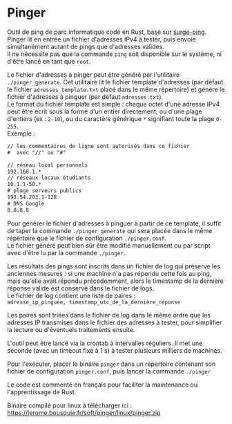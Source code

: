 # Pinger

Outil de ping de parc informatique codé en Rust, basé sur [surge-ping](https://docs.rs/surge-ping/latest/surge_ping/).  
Pinger lit en entrée un fichier d'adresses IPv4 à tester, puis envoie simultanément autant de pings que d'adresses valides.  
Il ne nécessite pas que la commande `ping` soit disponible sur le système, ni d'être lancé en tant que `root`.  

Le fichier d'adresses à pinger peut être généré par l'utilitaire `./pinger_generate`. Cet utilitaire lit le fichier template d'adresses (par défaut le fichier `adresses_template.txt` placé dans le mếme répertoire) et génére le fichier d'adresses à pinguer (par défaut `adresses.txt`).  
Le format du fichier template est simple : chaque octet d'une adresse IPv4 peut être écrit sous la forme d'un entier directement, ou d'une plage d'entiers (ex : `2-10`), ou du caractère générique `*` signifiant toute la plage `0-255`.  
Exemple :   
```txt
// les commentaires de ligne sont autorisés dans ce fichier
#  avec "//" ou "#"

// réseau local personnels
192.168.1.*
// réseaux locaux étudiants
10.1.1-50.*
# plage serveurs publics
193.54.203.1-128
# DNS Google
8.8.8.8
```
Pour générer le fichier d'adresses à pinguer à partir de ce template, il suffit de taper la commande `./pinger_generate` qui sera placée dans le même répertoire que le fichier de configuration `./pinger.conf`.    
Le fichier généré peut bien sûr être modifié manuellement ou par script avec d'être lu par la commande `./pinger`.


Les résultats des pings sont inscrits dans un fichier de log qui préserve les anciennes mesures : si une machine n'a pas répondu cette fois au ping, mais qu'elle avait répondu précédemment, alors le timestamp de la dernière réponse valide est conservé dans le fichier de logs.  
Le fichier de log contient une liste de paires :  
```adresse_ip_pinguée, timestamp_utc_de_la_dernière_réponse```  

Les paires sont triées dans le fichier de log dans le même ordre que les adresses IP transmises dans le fichier des adresses à tester, pour simplifier la lecture ou d'éventuels traitements ensuite.  

L'outil peut être lancé via la crontab à intervalles réguliers. Il met une seconde (avec un timeout fixé à 1 s) à tester plusieurs milliers de machines.  

Pour l'exécuter, placer le binaire `pinger` dans un répertoire contenant son fichier de configuration `pinger.conf`, puis lancer la commande 
```./pinger```


Le code est commenté en français pour faciliter la maintenance ou l'apprentissage de Rust.  

Binaire compilé pour linux à télécharger ici : https://jerome.bousquie.fr/soft/pinger/linux/pinger.zip